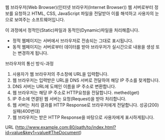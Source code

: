웹 브라우저(Web Browser)(인터넷 브라우저(Internet Browser))
웹 서버로부터 정보를 요청하고 HTML, CSS, JavaScript 파일을 
전달받아 이를 해석하고 사용자의 눈으로 보여주는 소프트웨어입니다.

이 과정에서 정적인(Static)파일과 동적인(Dynamic)파일을 처리해줍니다.
- 정적 웹페이지는 서버에서 브라우저로 전송되는 그대로 표시됩니다.
- 동적 웹페이지는 서버로부터 데이터를 받아 브라우저가 실시간으로 내용을 생성 또는 변경하게 됩니다.

브라우저의 통신 방식-과정
1. 사용자가 웹 브라우저의 주소창에 URL을 입력합니다.
2. 웹 브라우저는 입력받은 URL을 DNS 서버로 전달하여 해당 IP 주소를 찾게합니다.
3. DNS 서버는 URL에 도메인 이름을 IP 주소로 변환합니다.
4. 웹 브라우저는 해당 IP 주소로 HTTP요청을 전달합니다. methed(get)
5. IP 주소에 연결된 웹 서버는 요청(Request)을 받아 처리합니다.
6. 웹 서버는 처리 결과를 HTTP Response로 브라우저에게 전달합니다. 성공(200) 실패(400번대)
7. 웹 브라우저는 받은 HTTP Response을 바탕으로 사용자에게 표시하게됩니다.

URL (http://www.example.com:80/path/to/index.html?id=value&key1=value#TheDocument)
